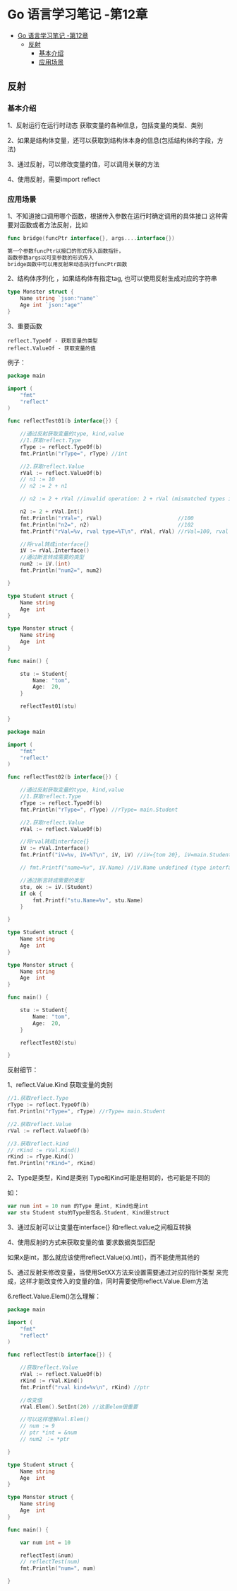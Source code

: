 # Go 语言学习笔记 -第12章

<!-- TOC -->

- [Go 语言学习笔记 -第12章](#go-%e8%af%ad%e8%a8%80%e5%ad%a6%e4%b9%a0%e7%ac%94%e8%ae%b0--%e7%ac%ac12%e7%ab%a0)
  - [反射](#%e5%8f%8d%e5%b0%84)
    - [基本介绍](#%e5%9f%ba%e6%9c%ac%e4%bb%8b%e7%bb%8d)
    - [应用场景](#%e5%ba%94%e7%94%a8%e5%9c%ba%e6%99%af)

<!-- /TOC -->

## 反射


### 基本介绍

1、反射运行在运行时动态 获取变量的各种信息，包括变量的类型、类别

2、如果是结构体变量，还可以获取到结构体本身的信息(包括结构体的字段，方法)

3、通过反射，可以修改变量的值，可以调用关联的方法

4、使用反射，需要import reflect


### 应用场景

1、不知道接口调用哪个函数，根据传入参数在运行时确定调用的具体接口
这种需要对函数或者方法反射，比如

```go
func bridge(funcPtr interface{}, args....interface{})

第一个参数funcPtr以接口的形式传入函数指针，
函数参数args以可变参数的形式传入
bridge函数中可以用反射来动态执行funcPtr函数

```

2、结构体序列化 ，如果结构体有指定tag, 也可以使用反射生成对应的字符串

```go
type Monster struct {
    Name string `json:"name"`
    Age int `json:"age"`
}
```

3、重要函数
```
reflect.TypeOf - 获取变量的类型
reflect.ValueOf - 获取变量的值
```


例子：

```go
package main

import (
	"fmt"
	"reflect"
)

func reflectTest01(b interface{}) {

	//通过反射获取变量的type, kind,value
	//1.获取reflect.Type
	rType := reflect.TypeOf(b)
	fmt.Println("rType=", rType) //int

	//2.获取reflect.Value
	rVal := reflect.ValueOf(b)
	// n1 := 10
	// n2 := 2 + n1

	// n2 := 2 + rVal //invalid operation: 2 + rVal (mismatched types int and reflect.Value)

	n2 := 2 + rVal.Int()
	fmt.Println("rVal=", rVal)                        //100
	fmt.Println("n2=", n2)                            //102
	fmt.Printf("rVal=%v, rval type=%T\n", rVal, rVal) //rVal=100, rval type=reflect.Value

	//将rval转成interface{}
	iV := rVal.Interface()
	//通过断言转成需要的类型
	num2 := iV.(int)
	fmt.Println("num2=", num2)

}

type Student struct {
	Name string
	Age  int
}

type Monster struct {
	Name string
	Age  int
}

func main() {

	stu := Student{
		Name: "tom",
		Age:  20,
	}

	reflectTest01(stu)

}


```
```go
package main

import (
    "fmt"
    "reflect"
)

func reflectTest02(b interface{}) {

    //通过反射获取变量的type, kind,value
    //1.获取reflect.Type
    rType := reflect.TypeOf(b)
    fmt.Println("rType=", rType) //rType= main.Student

    //2.获取reflect.Value
    rVal := reflect.ValueOf(b)

    //将rval转成interface{}
    iV := rVal.Interface()
    fmt.Printf("iV=%v, iV=%T\n", iV, iV) //iV={tom 20}, iV=main.Student

    // fmt.Printf("name=%v", iV.Name) //iV.Name undefined (type interface {} is interface with no methods)

    //通过断言转成需要的类型
    stu, ok := iV.(Student)
    if ok {
        fmt.Printf("stu.Name=%v", stu.Name)
    }

}

type Student struct {
    Name string
    Age  int
}

type Monster struct {
    Name string
    Age  int
}

func main() {

    stu := Student{
        Name: "tom",
        Age:  20,
    }

    reflectTest02(stu)

}

```


反射细节：

1、reflect.Value.Kind 获取变量的类别

```go
//1.获取reflect.Type
rType := reflect.TypeOf(b)
fmt.Println("rType=", rType) //rType= main.Student

//2.获取reflect.Value
rVal := reflect.ValueOf(b)

//3.获取reflect.kind
// rKind := rVal.Kind()
rKind := rType.Kind()
fmt.Println("rKind=", rKind)
```




2、Type是类型，Kind是类别
Type和Kind可能是相同的，也可能是不同的

如：
```go
var num int = 10 num 的Type 是int, Kind也是int
var stu Student stu的Type是包名.Student, Kind是struct
```

3、通过反射可以让变量在interface{} 和reflect.value之间相互转换

4、使用反射的方式来获取变量的值
要求数据类型匹配

如果x是int，那么就应该使用reflect.Value(x).Int()，而不能使用其他的

5、通过反射来修改变量，当使用SetXX方法来设置需要通过对应的指针类型
来完成，这样才能改变传入的变量的值，同时需要使用reflect.Value.Elem方法

6.reflect.Value.Elem()怎么理解：

```go
package main

import (
    "fmt"
    "reflect"
)

func reflectTest(b interface{}) {

    //获取reflect.Value
    rVal := reflect.ValueOf(b)
    rKind := rVal.Kind()
    fmt.Printf("rval kind=%v\n", rKind) //ptr

    //改变值
    rVal.Elem().SetInt(20) //这里elem很重要

    //可以这样理解Val.Elem()
    // num := 9
    // ptr *int = &num
    // num2 ：= *ptr

}

type Student struct {
    Name string
    Age  int
}

type Monster struct {
    Name string
    Age  int
}

func main() {

    var num int = 10

    reflectTest(&num)
    // reflectTest(num)
    fmt.Println("num=", num)

}
```